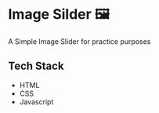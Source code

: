 # Image Silder 🖼️

A Simple Image Slider for practice purposes

## Tech Stack 
- HTML 
- CSS
- Javascript 
